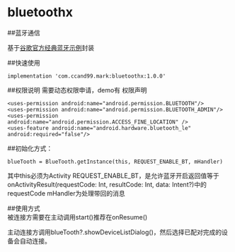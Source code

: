 # bluetoothx

##蓝牙通信

基于[谷歌官方经典蓝牙示例](
https://github.com/android/connectivity-samples/tree/main/BluetoothChat)封装

##快速使用
```
implementation 'com.ccand99.mark:bluetoothx:1.0.0'
```

##权限说明
需要动态权限申请，demo有
权限声明
```
<uses-permission android:name="android.permission.BLUETOOTH"/>
<uses-permission android:name="android.permission.BLUETOOTH_ADMIN"/>
<uses-permission android:name="android.permission.ACCESS_FINE_LOCATION" />
<uses-feature android:name="android.hardware.bluetooth_le" android:required="false"/>
```

##初始化方式：
```
blueTooth = BlueTooth.getInstance(this, REQUEST_ENABLE_BT, mHandler)
```
其中this必须为Activity
REQUEST_ENABLE_BT，是允许蓝牙开启返回值等于onActivityResult(requestCode: Int, resultCode: Int, data: Intent?)中的requestCode
mHandler为处理带回的消息

##使用方式<br>
被连接方需要在主动调用start()推荐在onResume()

主动连接方调用blueTooth?.showDeviceListDialog()，然后选择已配对完成的设备会自动连接。
